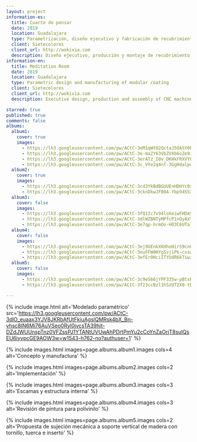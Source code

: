 ```yaml
---
layout: project
information-es:
  title: Cuarto de pensar
  date: 2019
  location: Guadalajara
  type: Parametrización, diseño ejecutivo y fabricación de recubrimiento modular
  client: Sietecolores
  client_url: http://wokivia.com
  description: Diseño ejecutivo, producción y montaje de recubrimiento paramétrico maquinado en CNC en forma de escamas para exhibición museográfica infantil
information-en:
  title: Meditation Room
  date: 2019
  location: Guadalajara
  type: Parametric design and manufacturing of modular coating
  client: Sietecolores
  client_url: http://wokivia.com
  description: Executive design, production and assembly of CNC machined parametric coating for children's museum exhibition

starred: true
published: true
comments: false
albums:
  album1:
    cover: true
    images:
      - https://lh3.googleusercontent.com/pw/ACtC-3eM1qWtO2QctaJ5OASY0k7O0iB1iDPixuUNa416E2-ManLJbwLdqrpdI1BPBC_rYshrLyXA9pWipryeUKljj2QuhEF2A6EOVfkTPpF-E6iiz_8cnevf72ImNVuhA3d4_rUb7Td6rctsqVcSmesFYsNdNA=w340-h267-no?authuser=1
      - https://lh3.googleusercontent.com/pw/ACtC-3e-maZY63VbZVXb6oZe9JHgxeqNhDSXHNV8PeQd2KwL9t997W53sGE1BuEjER9UpL_nz7haqKUodlJ9s_3Lp0VTeQa7Bj3hNaCapwp_R3V7-LDdoT4fKGHsQzmYTUEStSyJlrrn8Nr7V4bLm4Pz2xKfuQ=w876-h762-no?authuser=1
      - https://lh3.googleusercontent.com/pw/ACtC-3erATz_I0v_DKHkFRXVYLeYgqeiLDx_ZpHmiGjIbvgiQbWBn8Gv95OuHs8nkqKYJxktexfrBnCkHsnpTAerq2ZS_Wn6l-smnVzK0s1Kv6u8-OuFc4a4Faco-nDuaZN_6LkM3SdA2-wefyYIaTbZZri6sw=w719-h774-no?authuser=1
      - https://lh3.googleusercontent.com/pw/ACtC-3c_VYe2q4nf-3GgHdalpu3Zqg1e5B_gPtlVbgKqlP7GO7PvVB0B8_MFtTUzZla6DLP7s6mihy074x6JQ1BhWxPabcuhxkK5wJb4GUvd-qXTwDY4HbffEaYSf5qtdYipmTYxh9rgbMVvGuJ_1hiPh5V4Lg=w1172-h825-no?authuser=1
  album2:
    cover: true
    images:
      - https://lh3.googleusercontent.com/pw/ACtC-3cd3YkBdBGUUEnHDHYc0sGE3bsMPPcHGk-wpLKzyiwZ_XFDYFb4WQQ2I3wqhdI3dKax1a1zgheyCu_4rmaUj5ehTz6SXnttjEB6i8emfKN8VV7ZdhAep2IKjGUw5cCyik0Mio2mX2sA01s6VH4aOO_qAA=w1457-h1018-no?authuser=1
      - https://lh3.googleusercontent.com/pw/ACtC-3cknDkwJFB0A-Ybp94S534SVNLGDTQuC4OadKilioq3ybO_TOORbyKuetEYGXss_GTp0GA6HgWF0XpzzDhptP8CwAzvYRWUYfn31g0VKXDuCHythk_ReMSejMA0drSSGfmQBZ5WrTM9W_VVxo0maFbnEQ=w764-h1018-no?authuser=1
  album3:
    cover: false
    images:
      - https://lh3.googleusercontent.com/pw/ACtC-3fQ1Ic7v94loXeiwFHDmSzoU4T2gztYhbdHjEoa7GcRYP0aH2OfbZfXCModDPyD9XiIAH70SR8Au2NDwMF3T2vo_WDEHwcSFBl1_znXjSVYlqvIzsa-fqvXBvTDTvvL9rnMqqWVll0mzqaz7bY3X4oKCg=w901-h785-no?authuser=1
      - https://lh3.googleusercontent.com/pw/ACtC-3dlWZBNTyMPfcP1nQyAXYJZcDaydKTnz_zZo12lPNJyfxHiVD8Mcg71RnWmdLzIuwFhFdO187uEavRouYZW9AKa43I3-oV5N0SABqU1vysT-BKzGIj-ShIAuMHgG1LwFCW1213CNrRnQB-Yt8--KyfieQ=w604-h609-no?authuser=1
      - https://lh3.googleusercontent.com/pw/ACtC-3e7qp-hrmOo-HO3C6UTa7l5YeDXc5fVh7HVTiT6FZTSTbmN-OPi0BiosHL_h_4wY1PkqdGHsMcltKivG9aUvcxSS-daIi_fny1NwGj9RP8UoascJu4PtbBhb0R9t5fhJ3VTYX9V1A42I9VUhV5b46d4PQ=w788-h695-no?authuser=1
  album4:
    cover: false
    images:
      - https://lh3.googleusercontent.com/pw/ACtC-3ej9UEnkXKHhoHirS9cn02rLQ3bJgQlUXOtydIhTRGOEclEYdmf56ZVR4SzZeCD96jB-EaevaKrR1VEw_cEgp4Bz1BkIRvhX35DjST5cU70hmEQhdpj5QcsKGGx5tWdPnk_t0HIrj-HwkijAeyL_I7mew=w1226-h1018-no?authuser=1
      - https://lh3.googleusercontent.com/pw/ACtC-3euFFW0HYgSvjiPk-cxswDfzEsyUE1aWNc9qk70WMxyZDwx7kdUtuK6XIwfa5-Klfnn9IqYkxZUvnLHmOuLnDI_Vb_50z_W-fLL7UWbPgF4_zrTt8t5G-lxg2cJYS2bu6JSkTOD6VONX8cf1jhVTDVYcQ=w1358-h1018-no?authuser=1
      - https://lh3.googleusercontent.com/pw/ACtC-3efEr0HciITYUdR6kTiwzRGCdXXpYvbWOEPeoHKZIWBH1ZD0PAZ645KjbLMAcpOzVhFMRKHVHLRO_9_ahgNvtY5fhTdt8pjrv-0FfNffSzdD8yXdYQTUCOhmkDY5dTxv0Z6qA6vm__xmstiLzxVXRvsSA=w1544-h1018-no?authuser=1
  album5:
    cover: false
    images:
      - https://lh3.googleusercontent.com/pw/ACtC-3c9e566jYPF335w-pBtxPdlVcxxp6UsRK-1eLMyTXidr0mxCRA5bHZcP9SRz80TZ_fsk8hFGxUroA5HXx6rubptL1P2kJm3qjZLStNepCtb8xoxdbye8Tq1wePWYjyFtj4uBtlYSfddMtU7VUIgnCBXbg=w1024-h768-no?authuser=1
      - https://lh3.googleusercontent.com/pw/ACtC-3f23ccBzl1hSzUT2X0-tDOvY4kjSdbCyzl0caz5mcGdGlDxadiLFJSXFg6ojgL99ss1xlwRBXKBOm8zONnJEkywHkOrL8IQs5vzg16CZ7rZPxl8dtms0LeQLlINClPrZZQgbzgcyvoBDZV-id26KvBsRQ=w1024-h768-no?authuser=1

---
```


{% include image.html alt='Modelado paramétrico' src='https://lh3.googleusercontent.com/pw/ACtC-3dlO_euaax3YJV8JKRbAfUtFkiuAgslQMRsk4bX_Bn-vhsc8IN6Mi76AuVSeo0Ryl0jvcsTA39hit-DZdJWUUnspTnz0VFZssPJ1YTANtUVUwAhPDrtPmYu2cCoYnZaOrjT8suIQsEU6iyvpcGE9AOW3w=w1543-h762-no?authuser=1' %}

{% include images.html images=page.albums.album1.images cols=4 alt='Concepto y manufactura' %}

{% include images.html images=page.albums.album2.images cols=2 alt='Implementación' %}

{% include images.html images=page.albums.album3.images cols=3 alt='Escamas y estructura interna' %}

{% include images.html images=page.albums.album4.images cols=3 alt='Revisión de pintura para polivinilo' %}

{% include images.html images=page.albums.album5.images cols=2 alt='Propuesta de sujeción mecánica a soporte vertical de madera con tornillo, tuerca e inserto' %}

<!-- TODO: Agregar propuesta paramétrica de estructura para mandársela a Betty  -->
